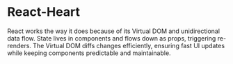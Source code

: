 # React-Heart
React works the way it does because of its Virtual DOM and unidirectional data flow. State lives in components and flows down as props, triggering re-renders. The Virtual DOM diffs changes efficiently, ensuring fast UI updates while keeping components predictable and maintainable.

